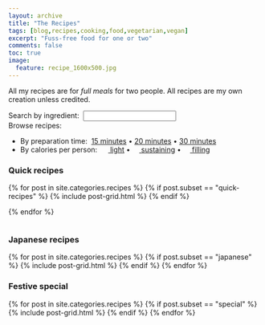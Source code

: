 ```yaml
---
layout: archive
title: "The Recipes"
tags: [blog,recipes,cooking,food,vegetarian,vegan]
excerpt: "Fuss-free food for one or two"
comments: false
toc: true
image:
  feature: recipe_1600x500.jpg
---
```


All my recipes are for _full meals_ for two people. All recipes are my own creation unless credited.

<form style="margin:0px;" action="{{ site.url }}/search.html" ><label id="tipue_search_label_inline" for="tipue_search_input_inline"><span class="quick-access">Search by ingredient:&nbsp;</span></label>
<input type="search" name="q" id="tipue_search_input_inline" autocomplete="off" required><div class="form-group"></div></form>
<!-- <p class="quick-access">Browse recipes:</p> -->
<p  style="margin:0px;" class="quick-access">Browse recipes:</p>
<ul>
<li><span class="quick-access">By preparation time:</span>&nbsp; 
<!--<a href="{{site.url}}/times/#10-minutes">10 minutes</a>-->
<a href="{{site.url}}/times/#15-minutes">15 minutes</a> &bull;
<a href="{{site.url}}/times/#20-minutes">20 minutes</a> &bull; 
<a href="{{site.url}}/times/#30-minutes">30 minutes</a>
</li>
<li><span class="quick-access">By calories per person:</span>&nbsp; 
<a href="{{site.url}}/calories/#400-600kcals"><img src="{{ site.url }}/images/battery_lvl_2.png" style="height:1.0em;">&nbsp;light</a>&nbsp;&bull; 
<a href="{{site.url}}/calories/#600-800kcals"><img src="{{ site.url }}/images/battery_lvl_3.png" style="height:1.0em;">&nbsp;sustaining</a> &bull; 
<a href="{{site.url}}/calories/#800-1000kcals"><img src="{{ site.url }}/images/battery_lvl_4.png" style="height:1.0em;">&nbsp;filling</a>
</li>
</ul>

### Quick recipes

<div class="tiles">
{% for post in site.categories.recipes %}
{% if post.subset == "quick-recipes" %}
{% include post-grid.html %}
{% endif %}

{% endfor %}
</div><!-- /.tiles -->

<div class="spacer"  style="float:left;width:100%;">
<h3>Japanese recipes</h3>
</div>

<div class="tiles">
{% for post in site.categories.recipes %}
{% if post.subset == "japanese" %}
  {% include post-grid.html %}
{% endif %}
{% endfor %}
</div><!-- /.tiles -->

<div class="spacer"  style="float:left;width:100%;">
<h3>Festive special</h3>
</div>

<div class="tiles">
{% for post in site.categories.recipes %}
{% if post.subset == "special" %}
  {% include post-grid.html %}
{% endif %}
{% endfor %}
</div><!-- /.tiles -->


